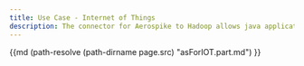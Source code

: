 ```yaml
---
title: Use Case - Internet of Things
description: The connector for Aerospike to Hadoop allows java applications to process data using Hadoop. 
---
```

{{md  (path-resolve (path-dirname page.src) "asForIOT.part.md") }}
